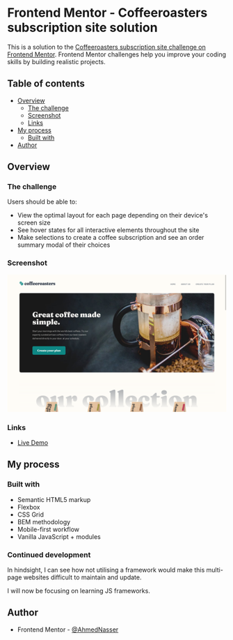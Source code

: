 # Frontend Mentor - Coffeeroasters subscription site solution

This is a solution to the [Coffeeroasters subscription site challenge on Frontend Mentor](https://www.frontendmentor.io/challenges/coffeeroasters-subscription-site-5Fc26HVY6). Frontend Mentor challenges help you improve your coding skills by building realistic projects. 

## Table of contents

- [Overview](#overview)
  - [The challenge](#the-challenge)
  - [Screenshot](#screenshot)
  - [Links](#links)
- [My process](#my-process)
  - [Built with](#built-with)
- [Author](#author)

## Overview

### The challenge

Users should be able to:

- View the optimal layout for each page depending on their device's screen size
- See hover states for all interactive elements throughout the site
- Make selections to create a coffee subscription and see an order summary modal of their choices

### Screenshot

![](./assets/screenshot.png)

### Links

- [Live Demo](https://ahmednasser111.github.io/coffeeroasters-subscription-site/)

## My process

### Built with

- Semantic HTML5 markup
- Flexbox
- CSS Grid
- BEM methodology
- Mobile-first workflow
- Vanilla JavaScript + modules

### Continued development

In hindsight, I can see how not utilising a framework would make this multi-page websites difficult to maintain and update.

I will now be focusing on learning JS frameworks.


## Author

- Frontend Mentor - [@AhmedNasser](https://www.frontendmentor.io/profile/ahmednasser111)
